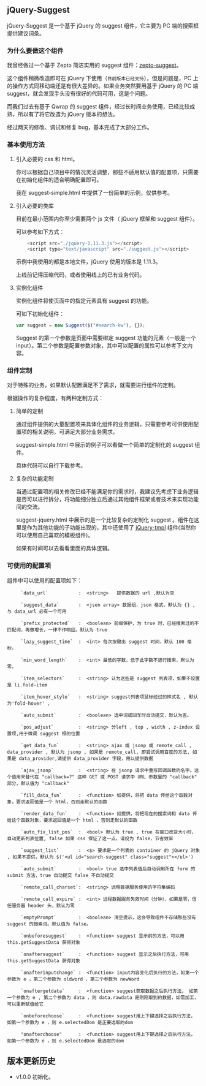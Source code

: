 ## jQuery-Suggest

jQuery-Suggest 是一个基于 jQuery 的 suggest 组件，它主要为 PC 端的搜索框提供建议词条。

### 为什么要做这个组件

我曾经做过一个基于 Zepto 简洁实用的 suggest 组件：[zepto-suggest](https://github.com/reygreen1/zepto-suggest)。

这个组件稍微改造即可在 jQuery 下使用（`目前版本已经支持`），但是问题是，PC 上的操作方式同移动端还是有很大差异的。如果业务突然要用基于 jQuery 的 PC 端 suggest，就会发现手头没有很好的代码可用，这是个问题。

而我们过去有基于 Qwrap 的 suggest 组件，经过长时间业务使用，已经比较成熟，所以有了将它改造为 jQuery 版本的想法。

经过两天的修改、调试和修复 bug，基本完成了大部分工作。

### 基本使用方法

1. 引入必要的 css 和 html。
	
	你可以根据自己项目中的情况灵活调整，那些不适用默认值的配置项，只需要在初始化组件的适合明确配置即可。

	我在 suggest-simple.html 中提供了一份简单的示例，仅供参考。

2. 引入必要的类库

	目前在最小范围内你至少需要两个 js 文件（ jQuery 框架和 suggest 组件）。

	可以参考如下方式：

	```javascript
		<script src="./jquery-1.11.3.js"></script>
    	<script type="text/javascript" src="./suggest.js"></script>
	```

	示例中我使用的都是本地文件，jQuery 使用的版本是 1.11.3。

	上线前记得压缩代码，或者使用线上的已有业务代码。

3. 实例化组件
	
	实例化组件将使页面中的指定元素具有 suggest 的功能。

	可如下初始化组件：

	```javascript
	var suggest = new Suggest($("#search-kw"), {});
	```
	Suggest 的第一个参数是页面中需要绑定 suggest 功能的元素（一般是一个 input）。第二个参数是配置参数对象，其中可以配置的属性可以参考下文内容。


### 组件定制

对于特殊的业务，如果默认配置满足不了需求，就需要进行组件的定制。

根据操作的复杂程度，有两种定制方式：

1. 简单的定制
	
	通过组件提供的大量配置项来具体化组件的业务逻辑，只需要参考可供使用配置项的相关说明，可满足大部分业务需求。

	suggest-simple.html 中展示的例子可以看做一个简单的定制化的 suggest 组件。

	具体代码可以自行下载参考。

2. 复杂的功能定制

	当通过配置项的相关修改已经不能满足你的需求时，我建议先考虑下业务逻辑是否可以进行拆分，将功能细分独立后通过其他组件框架或者技术来实现功能间的交流。

	suggest-jquery.html 中展示的是一个比较复杂的定制化 suggest 。组件在这里是作为其他功能的子功能出现的，其中还使用了 [jQuery-tmpl](https://github.com/BorisMoore/jquery-tmpl) 组件(当然你可以使用自己喜欢的模板组件)。

	如果有时间可以去看看里面的具体逻辑。

### 可使用的配置项

组件中可以使用的配置项如下：

		 `data_url`           :  <string>   提供数据的 url ,默认为空

         `suggest_data`       :  <json array> 数据组，json 格式，默认为 {} , 与 data_url 必有一个可用

         `prefix_protected`   :  <boolean> 前缀保护，为 true 时，已经搜索过的不匹配词，再做增长，一律不作响应。默认为 true
		 
         `lazy_suggest_time`  :  <int> 每次按键出 suggest 时间，默认 100 毫秒。 

         `min_word_length`    :  <int> 最低的字数，低于此字数不进行搜索，默认为零。 

         `item_selectors`     :  <string> 认为这些是 suggest 列表项，如果不设置是 li.fold-item

         `item_hover_style`   :  <string> suggest列表项鼠标经过的样式名 , 默认为'fold-hover' , 
         
         `auto_submit`        :  <boolean> 选中词或回车时自动提交，默认为否。 

         `pos_adjust`         :  <string> 分left , top , width , z-index 设置项,用于微调 suggest 框的位置 

         `get_data_fun`       :  <string> ajax 或 jsonp 或 remote_call , data_provider , 默认为 jsonp , 如果是 remote_call, 即尝试调用百度的方法, 如果是 data_provider,请提供 data_provider 字段，用以提供数据

         `ajax_jsonp`         :  <string> 在 jsonp 请求中重写回调函数的名字。这个值用来替代在 "callback=?" 这种 GET 或 POST 请求中 URL 参数里的 "callback" 部分，默认值为 "callback"

         `fill_data_fun`      :  <function> 如提供，将把 data 传给这个函数对象，要求返回值是一个 html，否则走默认的函数

         `render_data_fun`    :  <function> 如提供，将把现在的搜索词和 data 传给这个函数对象，要求返回值是一个 html ，否则走默认的函数

         `auto_fix_list_pos`  :  <bool> 默认为 true , true 在窗口改变大小时，自动更新列表位置, false 如果 css 保证了这一点。请设为 false，节省效率

         `suggest_list`       :  <$> 要求是一个列表的 container 的 jQuery 对象 , 如果不提供，默认为 $('<ul id="search-suggest" class="suggest"></ul>')

         `auto_submit`        :  <bool> true 选中列表值后自动调用所在 form 的 submit 方法，true 自动提交 false 不自动提交

         `remote_call_charset`:  <string> 远程数据服务使用的字符集编码 

         `remote_call_expire` :  <int> 远程数据服务失效时间（分钟），如果是零，信任服务器 header 头，默认为零 

         `emptyPrompt`        :  <boolean> 清空提示，这会导致组件不存储那些没有 suggest 的搜索词。默认值为 false。

         `onbeforesuggest`    :  <function> suggest 显示前的方法，可以用 this.getSuggestData 获得对象  

         `onaftersuggest`     :  <function> suggest 显示之后执行方法，可用 this.getSuggestData 获得对象

         `onafterinputchange` :  <function> input内容变化后执行的方法，如第一个参数为 e ，第二个参数为 oldword ，第三个参数为 newWord

         `onaftergetdata`     :  <function> suggest获取数据之后执行方法， 如第一个参数为 e , 第二个参数为 data ，则 data.rawdata 是刚刚取到的数据，如需加工，可以重新赋值给它

         `onbeforechoose`     :  <function> suggest用上下键选择之后执行方法， 如第一个参数为 e ，则 e.selectedDom 是正要选取的dom

         "onafterchoose"      :  <function> suggest用上下键选择之后执行方法， 如第一个参数为 e ，则 e.selectedDom 是选取的dom

## 版本更新历史

* v1.0.0 初始化。
